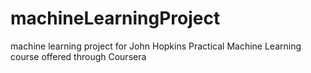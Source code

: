 # machineLearningProject
machine learning project for John Hopkins Practical Machine Learning course offered through Coursera
